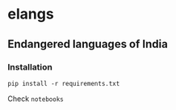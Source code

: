 # elangs

## Endangered languages of India


### Installation

```
pip install -r requirements.txt
```

Check `notebooks`

